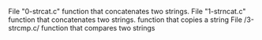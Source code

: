 File "0-strcat.c" function that concatenates two strings.
File "1-strncat.c"  function that concatenates two strings.
function that copies a string
File /3-strcmp.c/ function that compares two strings

